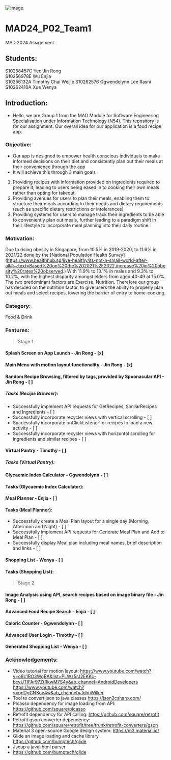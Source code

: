 ![image](https://github.com/enjiawu/MAD24_P02_Team1/assets/133361144/826a5292-c18b-4f23-97dd-67c8f00aea17)
# MAD24_P02_Team1
MAD 2024 Assignment
## Students:
S10258457C Yeo Jin Rong  
S10256978E Wu Enjia  
S10256132A Timothy Chai Weijie
S10262576 Ggwendolynn Lee Rasni 
S10262410A Xue Wenya 

## Introduction:
- Hello, we are Group 1 from the MAD Module for Software Engineering Specialisation under Information Technology (N54).
This repository is for our assignment.
Our overall idea for our application is a food recipe app.

### Objective:
- Our app is designed to empower health conscious individuals to make informed decisions on their diet and consistently plan out their meals at their convenience through the app
- It will achieve this through 3 main goals
1) Providing recipes with information provided on ingredients required to prepare it, leading to users being eased in to cooking their own meals rather than opting for takeout
2) Providing avenues for users to plan their meals, enabling them to structure their meals according to their needs and dietary requirements (such as specific dietary restrictions or intolerances)
3) Providing systems for users to manage track their ingredients to be able to conveniently plan out meals, further leading to a paradigm shift in their lifestyle to incorporate meal planning into their daily routine.

### Motivation:
Due to rising obesity in Singapore, from 10.5% in 2019-2020, to 11.6% in 2021/22 done by the [National Population Health Survey] (https://www.healthhub.sg/live-healthy/its-not-a-small-world-after-all#:~:text=Based%20on%20the%202021%2F2022,increase%20in%20obesity%20rates%20observed.) With 11.9% to 13.1% in males and 9.3% to 10.2%, with the highest disparity amongst elders from aged 40-49 at 15.0%. The two predominant factors are Exercise, Nutrition. 
Therefore our group has decided on the nutrition factor, to give users the ability to properly plan out meals and select recipes, lowering the barrier of entry to home-cooking.

### Category:
Food & Drink

### Features:
> Stage 1
#### Splash Screen on App Launch - Jin Rong - [x]
#### Main Menu with motion layout functionality - Jin Rong - [x]
#### Random Recipe Browsing, filtered by tags, provided by Spoonacular API - Jin Rong - [ ]
##### Tasks (Recipe Browser):
- Successfully implement API requests for GetRecipes, SimilarRecipes and Ingredients - [ ]
- Successfully incorporate recycler views with vertical scrolling - [ ]
- Successfully incorporate onClickListener for recipes to load a new activity - [ ]
- Successfully incorporate recycler views with horizontal scrolling for ingredients and similar recipes - [ ]
#### Virtual Pantry - Timothy - [ ]
##### Tasks (Virtual Pantry):
#### Glycaemic Index Calculator - Ggwendolynn - [ ]
#### Tasks (Glycaemic Index Calculator):
#### Meal Planner - Enjia - [ ]
#### Tasks (Meal Planner):
- Successfully create a Meal Plan layout for a single day (Morning, Afternoon and Night) - [ ]
- Successfully implement API requests for Generate Meal Plan and Add to Meal Plan - [ ]
- Successfully display Meal plan including meal names, brief description and links  - [ ]
#### Shopping List - Wenya - [ ]
#### Tasks (Shopping List):
> Stage 2
#### Image Analysis using API, search recipes based on image binary file - Jin Rong - [ ]
#### Advanced Food Recipe Search - Enjia - [ ]
#### Caloric Counter - Ggwendolynn - [ ]
#### Advanced User Login - Timothy - [ ]
#### Generated Shopping List - Wenya - [ ]
### Acknowledgements:
- Video tutorial for motion layout:
https://www.youtube.com/watch?v=o8c1RO3WgBA&list=PLWz5rJ2EKKc-bcyUTIFAr97ZtRkwM7S4y&ab_channel=AndroidDevelopers
https://www.youtube.com/watch?v=pnDgGNKoe4w&ab_channel=JohnWilker
- Tool to convert json to java classes
https://json2csharp.com/
- Picasso dependency for image loading from API:
https://github.com/square/picasso
- Retrofit dependency for API calling:
https://github.com/square/retrofit
- Retrofit gson converter dependency:
https://github.com/square/retrofit/tree/trunk/retrofit-converters/gson
- Material 3 open-source Google design system:
https://m3.material.io/
- Glide an image loading and cache library
https://github.com/bumptech/glide
- Jsoup a javal html parser 
- https://github.com/bumptech/glide

